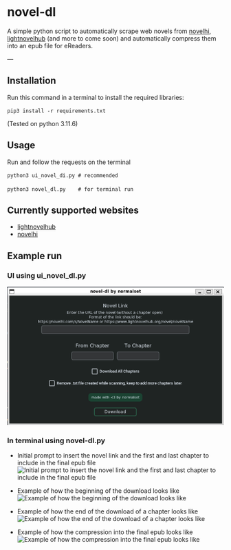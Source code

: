 # novel-dl
A simple python script to automatically scrape web novels from [novelhi](https://novelhi.com), [lightnovelhub](https://www.lightnovelhub.org/home) (and more to come soon) and automatically compress them into an epub file for eReaders.

—

## Installation
Run this command in a terminal to install the required libraries:
```
pip3 install -r requirements.txt
```
(Tested on python 3.11.6)

## Usage
Run and follow the requests on the terminal 
```
python3 ui_novel_di.py # recommended

python3 novel_dl.py    # for terminal run
```
## Currently supported websites
- [lightnovelhub](https://www.lightnovelhub.org/home)
- [novelhi](https://novelhi.com) 
## Example run 

### UI using ui_novel_dl.py
![Example using tkinter](./screenshots/ui.png)


### In terminal using novel-dl.py
- Initial prompt to insert the novel link and the first and last chapter to include in the final epub file
![Initial prompt to insert the novel link and the first and last chapter to include in the final epub file](https://imgur.com/yH8c4cH.png)

- Example of how the beginning of the download looks like
![Example of how the beginning of the download looks like](https://imgur.com/r3x0tpm.png)

- Example of how the end of the download of a chapter looks like
![Example of how the end of the download of a chapter looks like](https://imgur.com/95zwBPz.png)

- Example of how the compression into the final epub looks like
![Example of how the compression into the final epub looks like](https://imgur.com/MySZ15s.png)


